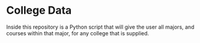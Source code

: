 # College Data

Inside this repository is a Python script that will give the user all majors, and courses within that major, for any college that is supplied.

